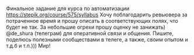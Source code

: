 Финальное задание для курса по автоматизации https://stepik.org/course/575/syllabus 
Хочу поблагодарить ревьювера за потраченное время и прошу описать в соответствующих полях, что будет не так. За небольшие огрехи прошу оценку не занижать) @de_shura (телеграм) для оперативной связи и общения. Пишите, поделюсь полезными сообществами в телеге, а также, своим опытом и т.д.б и т.п.))) Мир!
